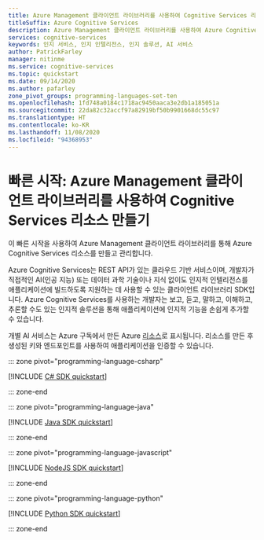 ```yaml
---
title: Azure Management 클라이언트 라이브러리를 사용하여 Cognitive Services 리소스 만들기
titleSuffix: Azure Cognitive Services
description: Azure Management 클라이언트 라이브러리를 사용하여 Azure Cognitive Services 리소스를 만들고 관리합니다.
services: cognitive-services
keywords: 인지 서비스, 인지 인텔리전스, 인지 솔루션, AI 서비스
author: PatrickFarley
manager: nitinme
ms.service: cognitive-services
ms.topic: quickstart
ms.date: 09/14/2020
ms.author: pafarley
zone_pivot_groups: programming-languages-set-ten
ms.openlocfilehash: 1fd748a0184c1718ac9450aaca3e2db1a185051a
ms.sourcegitcommit: 22da82c32accf97a82919bf50b9901668dc55c97
ms.translationtype: HT
ms.contentlocale: ko-KR
ms.lasthandoff: 11/08/2020
ms.locfileid: "94368953"
---
```

# <a name="quickstart-create-a-cognitive-services-resource-using-the-azure-management-client-library"></a>빠른 시작: Azure Management 클라이언트 라이브러리를 사용하여 Cognitive Services 리소스 만들기

이 빠른 시작을 사용하여 Azure Management 클라이언트 라이브러리를 통해 Azure Cognitive Services 리소스를 만들고 관리합니다.

Azure Cognitive Services는 REST API가 있는 클라우드 기반 서비스이며, 개발자가 직접적인 AI(인공 지능) 또는 데이터 과학 기술이나 지식 없이도 인지적 인텔리전스를 애플리케이션에 빌드하도록 지원하는 데 사용할 수 있는 클라이언트 라이브러리 SDK입니다. Azure Cognitive Services를 사용하는 개발자는 보고, 듣고, 말하고, 이해하고, 추론할 수도 있는 인지적 솔루션을 통해 애플리케이션에 인지적 기능을 손쉽게 추가할 수 있습니다.

개별 AI 서비스는 Azure 구독에서 만든 Azure [리소스](../azure-resource-manager/management/manage-resources-portal.md)로 표시됩니다. 리소스를 만든 후 생성된 키와 엔드포인트를 사용하여 애플리케이션을 인증할 수 있습니다.

::: zone pivot="programming-language-csharp"

[!INCLUDE [C# SDK quickstart](includes/quickstarts/management-csharp.md)]

::: zone-end

::: zone pivot="programming-language-java"

[!INCLUDE [Java SDK quickstart](includes/quickstarts/management-java.md)]

::: zone-end

::: zone pivot="programming-language-javascript"

[!INCLUDE [NodeJS SDK quickstart](includes/quickstarts/management-node.md)]

::: zone-end

::: zone pivot="programming-language-python"

[!INCLUDE [Python SDK quickstart](includes/quickstarts/management-python.md)]

::: zone-end